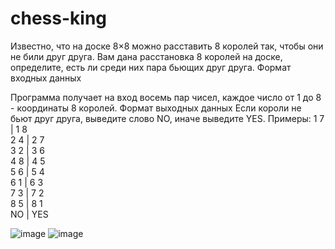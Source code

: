 # chess-king
Известно, что на доске 8×8 можно расставить 8 королей так, чтобы они не били друг друга. Вам дана расстановка 8 королей на доске, определите, есть ли среди них пара бьющих друг друга.
Формат входных данных

Программа получает на вход восемь пар чисел, каждое число от 1 до 8 - координаты 8 королей.
Формат выходных данных
Если короли не бьют друг друга, выведите слово NO, иначе выведите YES.
Примеры: 
1 7   |   1 8  
2 4   |   2 7     
3 2   |   3 6      
4 8   |   4 5        
5 6   |   5 4           
6 1   |   6 3          
7 3   |   7 2         
8 5   |   8 1              
NO    |   YES





![image](https://user-images.githubusercontent.com/92678018/185217615-95d0dee6-1019-4f9d-9ebd-989e5fb4ab28.png)
![image](https://user-images.githubusercontent.com/92678018/185217927-d10b9aaa-a703-479f-bd85-0563a59939f1.png)


